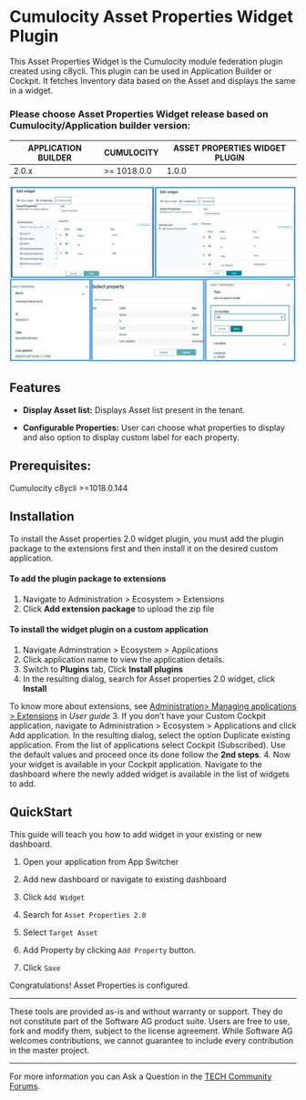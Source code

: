 # Cumulocity Asset Properties Widget Plugin

This Asset Properties Widget is the Cumulocity module federation plugin created using c8ycli. This plugin can be used in Application Builder or Cockpit. It fetches Inventory data based on the Asset and displays the same in a widget.

### Please choose Asset Properties Widget release based on Cumulocity/Application builder version:

| APPLICATION BUILDER | CUMULOCITY  | ASSET PROPERTIES WIDGET PLUGIN |
| ------------------- | ----------- | ------------------------------ |
| 2.0.x               | >= 1018.0.0 | 1.0.0                          |

![Asset-properties](images/asset-property-image.JPG)

## Features

- **Display Asset list:** Displays Asset list present in the tenant.

- **Configurable Properties:** User can choose what properties to display and also option to display custom label for each property.

## Prerequisites:

Cumulocity c8ycli >=1018.0.144

## Installation

To install the Asset properties 2.0 widget plugin, you must add the plugin package to the extensions first and then install it on the desired custom application.

#### To add the plugin package to extensions

1.  Navigate to Administration > Ecosystem > Extensions
2.  Click  **Add extension package** to upload the zip file

#### To install the widget plugin on a custom application
1. Navigate Adminstration > Ecosystem > Applications
2. Click application name to view the application details.
3. Switch to **Plugins** tab, Click **Install plugins**
4. In the resulting dialog, search for Asset properties 2.0 widget, click **Install**


To know more about extensions, see [Administration> Managing applications > Extensions](https://cumulocity.com/guides/users-guide/administration/#extensions) in *User guide*
3.	If you don’t have your Custom Cockpit application, navigate to Administration > Ecosystem > Applications and click Add application. In the resulting dialog, select the option Duplicate existing application. From the list of applications select Cockpit (Subscribed). Use the default values and proceed once its done follow the **2nd steps**.
4. Now your widget is available in your Cockpit application. Navigate to the dashboard where the newly added widget is available in the list of widgets to add.

## QuickStart

This guide will teach you how to add widget in your existing or new dashboard.

1. Open your application from App Switcher

2. Add new dashboard or navigate to existing dashboard

3. Click `Add Widget`

4. Search for `Asset Properties 2.0`

5. Select `Target Asset`

6. Add Property by clicking `Add Property` button.

7. Click `Save`

Congratulations! Asset Properties is configured.

---

These tools are provided as-is and without warranty or support. They do not constitute part of the Software AG product suite. Users are free to use, fork and modify them, subject to the license agreement. While Software AG welcomes contributions, we cannot guarantee to include every contribution in the master project.

---

For more information you can Ask a Question in the [TECH Community Forums](https://tech.forums.softwareag.com/tag/Cumulocity-IoT).
